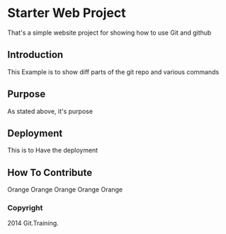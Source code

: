 # Starter Web Project

That's a simple website project for showing how to use Git and github

## Introduction

This Example is to show diff parts of the git repo and various commands

## Purpose

As stated above, it's purpose

## Deployment

This is to Have the deployment

## How To Contribute

Orange Orange Orange Orange Orange


### Copyright

2014 Git.Training.